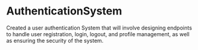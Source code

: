 # AuthenticationSystem
Created a user authentication System that will involve designing endpoints to handle user registration, login, logout, and profile management, as well as ensuring the security of the system.
